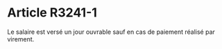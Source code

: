 # Article R3241-1

  
Le salaire est versé un jour ouvrable sauf en cas de paiement réalisé par virement.